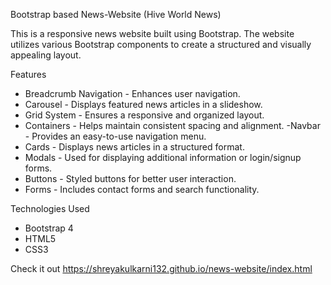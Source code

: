Bootstrap based News-Website (Hive World News)

This is a responsive news website built using Bootstrap. The website utilizes various Bootstrap components to create a structured and visually appealing layout.

 Features
- Breadcrumb Navigation - Enhances user navigation.
- Carousel - Displays featured news articles in a slideshow.
- Grid System - Ensures a responsive and organized layout.
- Containers - Helps maintain consistent spacing and alignment.
-Navbar - Provides an easy-to-use navigation menu.
- Cards - Displays news articles in a structured format.
- Modals - Used for displaying additional information or login/signup forms.
- Buttons - Styled buttons for better user interaction.
- Forms - Includes contact forms and search functionality.

 Technologies Used
- Bootstrap 4
- HTML5
- CSS3

Check it out https://shreyakulkarni132.github.io/news-website/index.html

